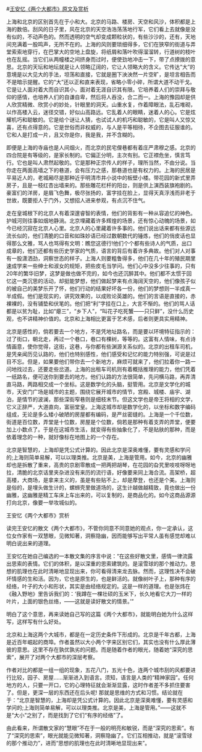 #[王安忆《两个大都市》原文及赏析](https://www.vrrw.net/wx/10917.html)

上海和北京的区别首先在于小和大。北京的马路、楼房、天空和风沙，体积都是上海的数倍。刮风的日子里，风在北京的天空浩浩荡荡地行军，它们看上去就像是没有似的，不动声色的。然而透明的空气却变成颗粒状的，有些沙沙的，还有，天地间充满着一股鸣声，无所不在的。上海的风则要琐细得多，它们在狭窄的街道与弄堂索索地穿行，在巴掌大的空地上盘旋，将纸屑和落叶吹得溜溜转，行道树的枝叶也在乱摇。当它们从两幢楼之间挤身而过时，便使劲地冲击一下，带了点撩拨的意思。北京的天坛和地坛就是让人领略辽阔的，它让人领略大的含义。它传达“大”的意境是以大见大的手法，坦荡和直接，它就是圈下泱泱然一片空旷，是坦言相告而不是暗示提醒。它的“大”还以正和直来表现，省略小零小碎，所谓大道不动干戈。它是让人面对着大而自识其小，面对着无涯自识其有限。它培养着人们的崇拜与敬仰的感情，也培养人们的自谦自卑，然后将人吞没，合二而一。上海的豫园却是供人欣赏精微、欣赏小的妙处，针眼里的洞天。山重水复，作着障眼法，乱石堆砌，以作高楼入云，迷径交错，好似山高路远。它乱着人的眼睛，迷着人的心。它是炫耀机巧和聪敏的。它是给个谜让人猜，也试试人的机巧和聪敏的，它是叫人又惊又喜，还有点得意的。它是世俗而非权威的，与人是平等相待，不企图去征服谁的。它和人是打成一片，且又你是你，我是我，并不含糊的。

即便是上海的寺庙也是人间烟火，而北京的民宅俚巷都有着庄严肃穆之感。北京的四合院是有等级的，是家长制的。它偏正分明，主次有别。它正襟危坐，慎言笃行。它也是叫人肃然起敬的。它是那种正宗传人的样子，理所当然，不由分说。当你走在两面高墙之下的巷道，会有压力之感，那巷道也是有权力的。上海的民居是平易近人的，老城厢尽是那种近乎明清市井小说中的板壁小楼。带花园的新式里弄房子，且是一枝红杏出墙来的。那些雕花栏杆的阳台，则是供上演西装旗袍剧的。豪富们的洋房，是眉飞色舞，极尽张扬的，富字挂在脸上，显得天真浮浅而非老于世故，既要拒人于门外，又想招人进来参观，有点沉不住气。



走在皇城根下的北京人有着深邃睿智的表情，他们的背影有一种从容追忆的神色。护城河则往事如烟地静淌。北京埋藏着许多辉煌的场景，还有惊心动魄的场景，如今已经沉寂在北京人心里。北京人的心里藏着许多事的。他们说出话来都有些源远流长似的，他们清脆的口音和如珠妙语已经过数朝数代的锤炼，他们的俏皮话也显得那么文雅，骂人也骂得有文明：瞧您这德行!他们个个都有些诗人的气质，出口成章的，他们还都有些历史学家的气质，语言的背后有着许多典故。他们对人对事有一股潇洒劲，洞察世态的样子。上海人则要粗鲁得多，他们在几十年的殖民期里速成学来一些绅士和淑女的规矩，把些皮毛当学问。他们心中没多少往事的，只有20年的繁华旧梦，这梦是做也做不完的，如今也还沉醉其中。他们都不太惯于回忆这一类沉思的活动，却挺能梦想，他们做起梦来有点海阔天空的，他们像孩子似的被自己的美梦乐开了怀，他们行动的结果好坏各一份，他们的梦想则一半成真一半成假。他们是现实的，讲究效果的，以成败论英雄的。他们的言语是直接的，赤裸裸的，没有铺垫和伏笔的。他们把“利”字挂在口上，大言不惭的。他们的骂人话都是以贫为耻，比如“瘪三”，“乡下人”，“叫花子吃死蟹——只只鲜”，没什么历史观，也不讲精神价值的。北京和上海相比更富于艺术感，后者则更具实用精神。

北京是感性的，倘若要去一个地方，不是凭地址路名，而是要以环境特征指示的：过了街口，朝北走，再过一个巷口，巷口有棵树，等等的。这富有人情味，有点诗情画意，使你觉得，这街，这巷，与你都有些渊源关系似的。北京的出租车司机，是凭亲闻历见认路的，他们也特别感性，他们感受和记忆的能力特别强，可说是过目不忘。但是，如果要他们带你去一个新地方，麻烦可就来了，他们拉着你一路一问地找过去，还要走些岔道。上海的出租车司机则有着概括推理的能力，他们凭着一纸路名，便可送你到要去的地方。他们认路的方法很简单，先问横马路，再弄清直马路，两路相交成一个坐标。这是数学化的头脑，挺管用。北京是文学化的城市，天安门广场是城市的主题，围绕它展开城市的情节，宫殿、城楼、庙宇、湖泊，是情节的波澜，那些深街窄巷则是细枝末节。但这文学也是帝王将相的文学，它义正辞严，大道直向，富丽堂皇。上海这城市却是数学化的，以坐标和数字编码组成，无论是多么矮小破陋的房屋都有编码，是严丝密缝的。上海是一个千位数，街道是百位数，弄堂是十位数，房屋是个位数，倘若是那种有着支弄的弄堂，便要加上小数点了。于是在这城市生活，就变得有些抽象化了，不是贴肤的那种，而是依着理念的一种，就好像标在地图上的一个存在。

北京是智慧的，上海却是凭公式计算的。因此北京是深奥难懂，要有灵感和学问的;上海则简单易解，可以以理类推。北京是美，上海是管用。如今，北京的幽雅却也是拆散了重来，高贵的京剧零散成一把两把胡琴，在花园的旮旯里吱吱呀呀地拉，清脆的北京话里夹杂进没有来历的流行语，好像要来同上海合流。高架桥，超高楼，大商场，是拿来主义的，虽是有些贴不上，却是摩登，也还是个美。上海则是俗的，是埋头做生计的，螺蛳壳里做道场的，这生计越做越精致，竟也做出一份幽雅，这幽雅是精工车床上车出来的，可以复制的，是商品化的。如今这商品源源打向北京，像要一举攻城似的。

王安忆《两个大都市》赏析

读完王安忆的散文《两个大都市》，不管你同意不同意她的观点，你一定承认，这位女作家有一双慧眼，见微知著，洞察隐幽，因而能够写出平常人虽有感觉却难以明白说出来的道理。

王安忆在她自己编选的一本散文集的序言中说：“在这些好散文里，感情一律流露出思索的表情。它们的体积，是以深重的思索建筑的。是滚雪球的那个推动力。思想的肌理也在此时清晰地显现出来，你可看得清来龙去脉。然而，这理性决不会破坏情感的生和活。因为，它也是原生的，也是鲜活的。就像树叶子上，那种有序的经络，叶子的大小和形状，其实是由经络规定的。这是一样的道理。也是张炜在《融入野地》里告诉我们的：‘我蹲在一棵壮硕的玉米下，长久地看它大刀一样的叶片，上面的银色丝络，——这就是读好散文的情景。’”

明白了这个意思，再来读她自己写的这篇《两个大都市》，就能明白她为什么这样写，这样写有什么好处。

北京和上海这两个大城市，都是在一定历史条件下形成的。北京是千年古都，上海是近百年崛起的商埠。作者虽然以大小两个字来区别它们，其实也没有什么厚此薄彼的意思。这里不存在孰优孰劣的问题。而是随着作者的眼光，随着她“深究的思索”，展开了对两个大都市的深层考察。

作者对比的都是一组一组的现象，五花八门，五光十色，连两个城市刮的风都要进行比较，园子、房屋……渐渐进入到语言。须知，语言是人类的“精神家园”。任何地方的人，只要一开口，它的心理特征就会渐渐显露，这时作者差不多抓住要害了。但是，更深一层的东西还在后头呢! 那就是思维的方式和习惯。结论就在于：“北京是智慧的，上海却是凭公式计算的。因此北京是深奥难懂，要有灵感和学问的;上海则简单易解，可以以理类推。北京是美，上海是管用。”——这就不是“大小”之别了，而是找到了它们“有序的经络”了。

由此看来，所谓散文家的“慧眼”不在于一般的明亮和敏锐，而是“深究的思索”。有了“深究的思索”，眼光就能见微知著，洞察隐幽了。它们互相推动，就是“滚雪球的那个推动力”，进而“思想的肌理也在此时清晰地显现出来”。

